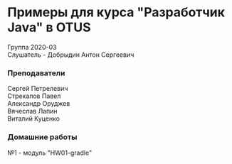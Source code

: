 ﻿# Примеры для курса "Разработчик Java" в OTUS

Группа 2020-03<br>
Слушатель - Добрыдин Антон Сергеевич

### Преподаватели
Сергей Петрелевич<br>
Стрекалов Павел<br>
Александр Оруджев<br>
Вячеслав Лапин<br>
Виталий Куценко<br>


### Домашние работы
№1 - модуль "HW01-gradle"
